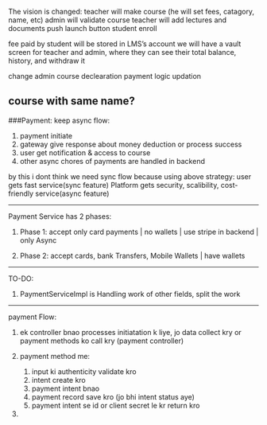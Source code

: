 The vision is changed: teacher will make course (he will set fees, catagory, name, etc)
admin will validate course 
teacher will add lectures and documents
push launch button
student enroll

fee paid by student will be stored in LMS’s account
we will have a vault screen for teacher and admin, where they can see their total balance, history, and withdraw it

change admin course declearation
payment logic updation

course with same name?
---
###Payment:
keep async flow:
1. payment initiate
2. gateway give response about money deduction or process success
3. user get notification & access to course
4. other async chores of payments are handled in backend

by this i dont think we need sync flow because using above strategy:
user gets fast service(sync feature)
Platform gets security, scalibility, cost-friendly service(async feature)

---

Payment Service has 2 phases:

1. Phase 1: accept only card payments | no wallets | use stripe in backend | only Async

2. Phase 2: accept cards, bank Transfers, Mobile Wallets | have wallets  

---
TO-DO:
1. PaymentServiceImpl is Handling work of other fields, split the work
---
payment Flow:
1. ek controller bnao processes initiatation k liye, jo data collect kry or payment methods ko call kry (payment controller)
2. payment method me:
    1.  input ki authenticity validate kro
    2.  intent create kro
    3.  payment intent bnao
    4.  payment record save kro (jo bhi intent status aye)
    5.  payment intent se id or client secret le kr return kro

3. 